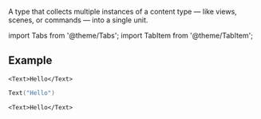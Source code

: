 ---
---

A type that collects multiple instances of a content type — like views, scenes, or commands — into a single unit.

import Tabs from '@theme/Tabs';
import TabItem from '@theme/TabItem';

## Example

<Tabs>
<TabItem value="srn" label="swiftui-react-native">

```tsx
<Text>Hello</Text>
```

</TabItem>
<TabItem value="swiftui" label="SwiftUI">

```swift
Text("Hello")
```

</TabItem>
<TabItem value="react-native" label="React Native">

```tsx
<Text>Hello</Text>
```

</TabItem>
</Tabs>